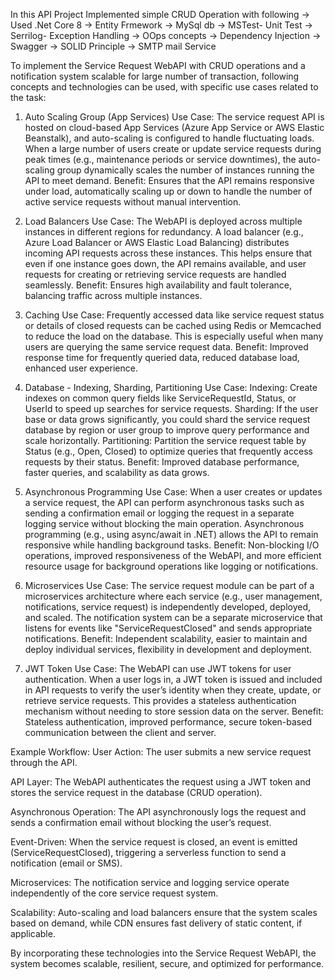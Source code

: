 In this API Project Implemented simple CRUD Operation with following 
 -> Used .Net Core 8
 -> Entity Frmework
 -> MySql db
 -> MSTest- Unit Test
 -> Serrilog- Exception Handling
 -> OOps concepts
 -> Dependency Injection
 -> Swagger
 -> SOLID Principle
 -> SMTP mail Service

To implement the Service Request WebAPI with CRUD operations and a notification system scalable for large number of transaction, following concepts and technologies can be used, with specific use cases related to the task:

 1. Auto Scaling Group (App Services)
Use Case: The service request API is hosted on cloud-based App Services (Azure App Service or AWS Elastic Beanstalk), and auto-scaling is configured to handle fluctuating loads. When a large number of users create or update service requests during peak times (e.g., maintenance periods or service downtimes), the auto-scaling group dynamically scales the number of instances running the API to meet demand.
Benefit: Ensures that the API remains responsive under load, automatically scaling up or down to handle the number of active service requests without manual intervention.

2. Load Balancers
Use Case: The WebAPI is deployed across multiple instances in different regions for redundancy. A load balancer (e.g., Azure Load Balancer or AWS Elastic Load Balancing) distributes incoming API requests across these instances. This helps ensure that even if one instance goes down, the API remains available, and user requests for creating or retrieving service requests are handled seamlessly.
Benefit: Ensures high availability and fault tolerance, balancing traffic across multiple instances.

3. Caching
Use Case: Frequently accessed data like service request status or details of closed requests can be cached using Redis or Memcached to reduce the load on the database. This is especially useful when many users are querying the same service request data.
Benefit: Improved response time for frequently queried data, reduced database load, enhanced user experience.

4. Database - Indexing, Sharding, Partitioning
Use Case:
Indexing: Create indexes on common query fields like ServiceRequestId, Status, or UserId to speed up searches for service requests.
Sharding: If the user base or data grows significantly, you could shard the service request database by region or user group to improve query performance and scale horizontally.
Partitioning: Partition the service request table by Status (e.g., Open, Closed) to optimize queries that frequently access requests by their status.
Benefit: Improved database performance, faster queries, and scalability as data grows.

5. Asynchronous Programming
Use Case: When a user creates or updates a service request, the API can perform asynchronous tasks such as sending a confirmation email or logging the request in a separate logging service without blocking the main operation. Asynchronous programming (e.g., using async/await in .NET) allows the API to remain responsive while handling background tasks.
Benefit: Non-blocking I/O operations, improved responsiveness of the WebAPI, and more efficient resource usage for background operations like logging or notifications.

6. Microservices
Use Case: The service request module can be part of a microservices architecture where each service (e.g., user management, notifications, service request) is independently developed, deployed, and scaled. The notification system can be a separate microservice that listens for events like "ServiceRequestClosed" and sends appropriate notifications.
Benefit: Independent scalability, easier to maintain and deploy individual services, flexibility in development and deployment.

7. JWT Token
Use Case: The WebAPI can use JWT tokens for user authentication. When a user logs in, a JWT token is issued and included in API requests to verify the user’s identity when they create, update, or retrieve service requests. This provides a stateless authentication mechanism without needing to store session data on the server.
Benefit: Stateless authentication, improved performance, secure token-based communication between the client and server.

Example Workflow:
User Action: The user submits a new service request through the API.

API Layer: The WebAPI authenticates the request using a JWT token and stores the service request in the database (CRUD operation).

Asynchronous Operation: The API asynchronously logs the request and sends a confirmation email without blocking the user’s request.

Event-Driven: When the service request is closed, an event is emitted (ServiceRequestClosed), triggering a serverless function to send a notification (email or SMS).

Microservices: The notification service and logging service operate independently of the core service request system.

Scalability: Auto-scaling and load balancers ensure that the system scales based on demand, while CDN ensures fast delivery of static content, if applicable.

By incorporating these technologies into the Service Request WebAPI, the system becomes scalable, resilient, secure, and optimized for performance.
